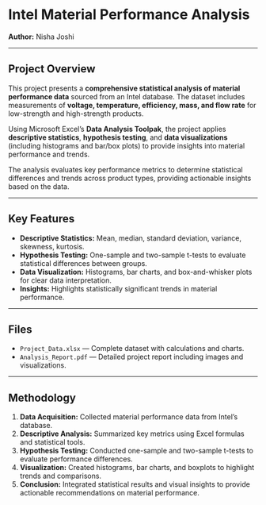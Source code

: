 # Intel Material Performance Analysis

**Author:** Nisha Joshi  

---

## Project Overview
This project presents a **comprehensive statistical analysis of material performance data** sourced from an Intel database. The dataset includes measurements of **voltage, temperature, efficiency, mass, and flow rate** for low-strength and high-strength products.  

Using Microsoft Excel’s **Data Analysis Toolpak**, the project applies **descriptive statistics**, **hypothesis testing**, and **data visualizations** (including histograms and bar/box plots) to provide insights into material performance and trends.

The analysis evaluates key performance metrics to determine statistical differences and trends across product types, providing actionable insights based on the data.

---

## Key Features
- **Descriptive Statistics:** Mean, median, standard deviation, variance, skewness, kurtosis.  
- **Hypothesis Testing:** One-sample and two-sample t-tests to evaluate statistical differences between groups.  
- **Data Visualization:** Histograms, bar charts, and box-and-whisker plots for clear data interpretation.  
- **Insights:** Highlights statistically significant trends in material performance.

---

## Files
- `Project_Data.xlsx` — Complete dataset with calculations and charts.  
- `Analysis_Report.pdf` — Detailed project report including images and visualizations.

---

## Methodology
1. **Data Acquisition:** Collected material performance data from Intel’s database.  
2. **Descriptive Analysis:** Summarized key metrics using Excel formulas and statistical tools.  
3. **Hypothesis Testing:** Conducted one-sample and two-sample t-tests to evaluate performance differences.  
4. **Visualization:** Created histograms, bar charts, and boxplots to highlight trends and comparisons.  
5. **Conclusion:** Integrated statistical results and visual insights to provide actionable recommendations on material performance.


